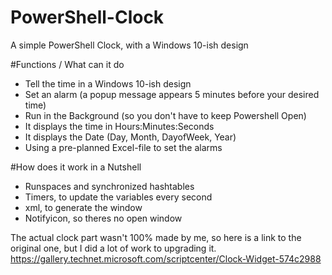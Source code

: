 # PowerShell-Clock
A simple PowerShell Clock, with a Windows 10-ish design

#Functions / What can it do
- Tell the time in a Windows 10-ish design
- Set an alarm (a popup message appears 5 minutes before your desired time)
- Run in the Background (so you don't have to keep Powershell Open)
- It displays the time in Hours:Minutes:Seconds
- It displays the Date (Day, Month, DayofWeek, Year)
- Using a pre-planned Excel-file to set the alarms

#How does it work in a Nutshell
- Runspaces and synchronized hashtables
- Timers, to update the variables every second
- xml, to generate the window
- Notifyicon, so theres no open window

The actual clock part wasn't 100% made by me, so here is a link to the original one, but I did a lot of work to upgrading it.
https://gallery.technet.microsoft.com/scriptcenter/Clock-Widget-574c2988
